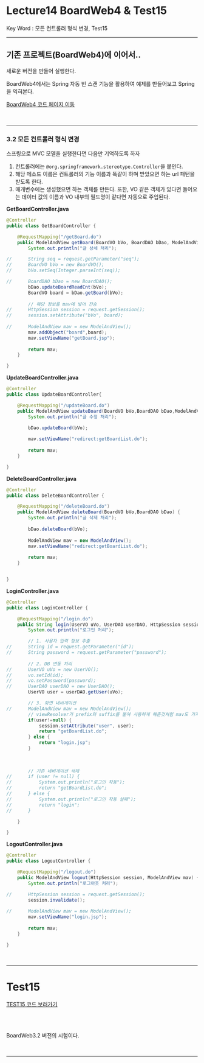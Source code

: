 # Lecture14  BoardWeb4 & Test15
Key Word : 모든 컨트롤러 형식 변경, Test15

<hr/>

## 기존 프로젝트(BoardWeb4)에 이어서..

 새로운 버전을 만들어 실행한다.
 
 BoardWeb4에서는 Spring 자동 빈 스캔 기능을 활용하여 예제를 만들어보고 Spring을 익혀본다.     

   
 [BoardWeb4 코드 페이지 이동](https://github.com/Moveuk/2021_Spring/tree/main/0903_Lecture13/BoardWeb4)
 
 <br><hr/>

### 3.2 모든 컨트롤러 형식 변경

 스프링으로 MVC 모델을 실행한다면 다음만 기억하도록 하자    
 
 1. 컨트롤러에는 `@org.springframework.stereotype.Controller`을 붙인다.
 2. 해당 메소드 이름은 컨트롤러의 기능 이름과 똑같이 하며 받았으면 하는 url 패턴을 받도록 한다.
 3. 매개변수에는 생성했으면 하는 객체를 만든다. 또한, VO 같은 객체가 있다면 들어오는 데이터 값의 이름과 VO 내부의 필드명이 같다면 자동으로 주입된다.



**GetBoardController.java**
```java
@Controller
public class GetBoardController {

	@RequestMapping("/getBoard.do")
	public ModelAndView getBoard(BoardVO bVo, BoardDAO bDao, ModelAndView mav) {
		System.out.println("글 상세 처리");

//		String seq = request.getParameter("seq");
//		BoardVO bVo = new BoardVO();
//		bVo.setSeq(Integer.parseInt(seq));

//		BoardDAO bDao = new BoardDAO();
		bDao.updateBoardReadCnt(bVo);
		BoardVO board = bDao.getBoard(bVo);
		
		// 해당 정보를 mav에 넣어 전송
//		HttpSession session = request.getSession();
//		session.setAttribute("bVo", board);
		
//		ModelAndView mav = new ModelAndView();
		mav.addObject("board",board);
		mav.setViewName("getBoard.jsp");
		
		return mav;
	}

}
```
 

**UpdateBoardController.java**
```java
@Controller
public class UpdateBoardController{

	@RequestMapping("/updateBoard.do")
	public ModelAndView updateBoard(BoardVO bVo,BoardDAO bDao,ModelAndView mav) {
		System.out.println("글 수정 처리");

		bDao.updateBoard(bVo);
		
		mav.setViewName("redirect:getBoardList.do");
		
		return mav;
	}

}
```
 

**DeleteBoardController.java**
```java
@Controller
public class DeleteBoardController {

	@RequestMapping("/deleteBoard.do")
	public ModelAndView deleteBoard(BoardVO bVo,BoardDAO bDao) {
		System.out.println("글 삭제 처리");
		
		bDao.deleteBoard(bVo);
		
		ModelAndView mav = new ModelAndView();
		mav.setViewName("redirect:getBoardList.do");
		
		return mav;
	}


}
```
 

**LoginController.java**
```java
@Controller
public class LoginController {

	@RequestMapping("/login.do")
	public String login(UserVO uVo, UserDAO userDAO, HttpSession session) {
		System.out.println("로그인 처리");

		// 1. 사용자 입력 정보 추출
//		String id = request.getParameter("id");
//		String password = request.getParameter("password");
		
		// 2. DB 연동 처리
//		UserVO uVo = new UserVO();
//		vo.setId(id);
//		vo.setPassword(password);
//		UserDAO userDAO = new UserDAO();
		UserVO user = userDAO.getUser(uVo);

		// 3. 화면 네비게이션
//		ModelAndView mav = new ModelAndView();
		// viewResolver가 prefix와 suffix를 붙여 사용하게 해준것처럼 mav도 가지고 있다.
		if(user!=null) {
			session.setAttribute("user", user);
			return "getBoardList.do";
		} else {
			return "login.jsp";
		}
		 	
		
		
		// 기존 네비게이션 삭제
//		if (user != null) {
//			System.out.println("로그인 작동");
//			return "getBoardList.do";
//		} else {
//			System.out.println("로그인 작동 실패");
//			return "login";
//		}

	}

}
```
 

**LogoutController.java**
```java
@Controller
public class LogoutController {

	@RequestMapping("/logout.do")
	public ModelAndView logout(HttpSession session, ModelAndView mav) {
		System.out.println("로그아웃 처리");

//		HttpSession session = request.getSession();
		session.invalidate();
		
//		ModelAndView mav = new ModelAndView();
		mav.setViewName("login.jsp");
		
		return mav;
	}

}
```
 
 
 <br><hr/>



# Test15 


[TEST15 코드 보러가기](https://github.com/Moveuk/2021_Spring/tree/main/0906_Lecture14/Test15)

<br><br>

BoardWeb3.2 버전의 시험이다.

 
 <br><hr/>




